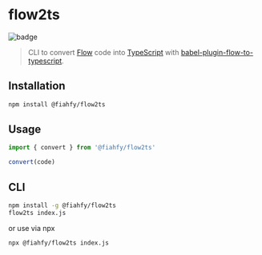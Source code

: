 # flow2ts

![badge](https://github.com/fiahfy/flow2ts/workflows/Node.js%20Package/badge.svg)

> CLI to convert [Flow](https://github.com/facebook/flow) code into [TypeScript](https://github.com/Microsoft/TypeScript) with [babel-plugin-flow-to-typescript](https://github.com/Kiikurage/babel-plugin-flow-to-typescript).

## Installation

```bash
npm install @fiahfy/flow2ts
```

## Usage

```js
import { convert } from '@fiahfy/flow2ts'

convert(code)
```

## CLI

```bash
npm install -g @fiahfy/flow2ts
flow2ts index.js
```

or use via npx

```bash
npx @fiahfy/flow2ts index.js
```
